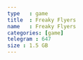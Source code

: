 ```yaml
---
type   : game
title  : Freaky Flyers
name   : Freaky Flyers
categories: [game]
telegram : 647
size : 1.5 GB
---
```



